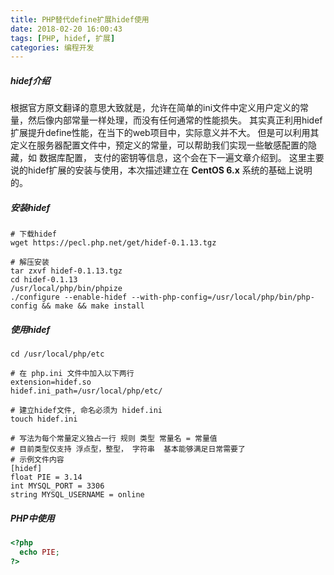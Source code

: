 ```yaml
---
title: PHP替代define扩展hidef使用
date: 2018-02-20 16:00:43
tags: [PHP, hidef, 扩展]
categories: 编程开发
---
```


##### hidef介绍 #####
根据官方原文翻译的意思大致就是，允许在简单的ini文件中定义用户定义的常量，然后像内部常量一样处理，而没有任何通常的性能损失。
其实真正利用hidef扩展提升define性能，在当下的web项目中，实际意义并不大。
但是可以利用其定义在服务器配置文件中，预定义的常量，可以帮助我们实现一些敏感配置的隐藏，如 数据库配置， 支付的密钥等信息，这个会在下一遍文章介绍到。
这里主要说的hidef扩展的安装与使用，本次描述建立在 <b>CentOS 6.x</b> 系统的基础上说明的。
<!--more-->

##### 安装hidef #####
```shell
# 下载hidef
wget https://pecl.php.net/get/hidef-0.1.13.tgz

# 解压安装
tar zxvf hidef-0.1.13.tgz
cd hidef-0.1.13
/usr/local/php/bin/phpize
./configure --enable-hidef --with-php-config=/usr/local/php/bin/php-config && make && make install
```

##### 使用hidef #####
```shell
cd /usr/local/php/etc

# 在 php.ini 文件中加入以下两行
extension=hidef.so
hidef.ini_path=/usr/local/php/etc/

# 建立hidef文件, 命名必须为 hidef.ini
touch hidef.ini

# 写法为每个常量定义独占一行 规则 类型 常量名 = 常量值
# 目前类型仅支持 浮点型，整型， 字符串  基本能够满足日常需要了
# 示例文件内容
[hidef]
float PIE = 3.14
int MYSQL_PORT = 3306
string MYSQL_USERNAME = online
```

##### PHP中使用 #####
```php
<?php
  echo PIE;
?>
```
